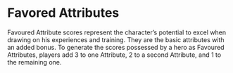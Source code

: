 # Favored Attributes

Favoured Attribute scores represent the character’s potential to excel when drawing on his experiences and training.  They are the basic
attributes with an added bonus.  To generate the scores possessed by a hero as Favoured Attributes, players add 3 to one Attribute, 
2 to a second Attribute, and 1 to the remaining one.

